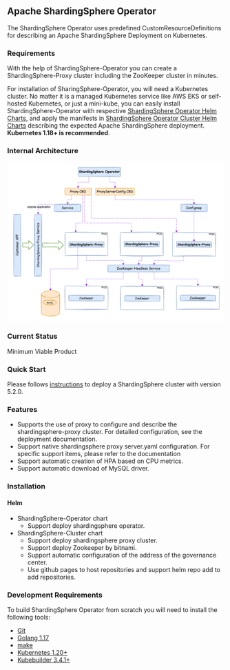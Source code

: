 Apache ShardingSphere Operator
---
The ShardingSphere Operator uses predefined CustomResourceDefinitions for describing an Apache ShardingSphere Deployment on Kubernetes.

### Requirements

With the help of ShardingSphere-Operator you can create a ShardingSphere-Proxy cluster including the ZooKeeper cluster in minutes.

For installation of SharingSphere-Operator, you will need a Kubernetes cluster. No matter it is a managed Kubernetes service like AWS EKS or self-hosted Kubernetes, or just a mini-kube, you can easily install ShardingSphere-Operator with respective [ShardingSphere Operator Helm Charts](https://github.com/apache/shardingsphere-on-cloud/tree/main/charts/apache-shardingsphere-operator-charts), and apply the manifests in [ShardingSphere Operator Cluster Helm Charts](https://github.com/apache/shardingsphere-on-cloud/tree/main/charts/apache-shardingsphere-operator-cluster-charts) describing the expected Apache ShardingSphere deployment. **Kubernetes 1.18+ is recommended**. 

### Internal Architecture

![img.png](./docs/images/ss-operatorIA.png)

### Current Status

Minimum Viable Product

### Quick Start 

Please follows [instructions](./docs/shardingsphere-operator.md) to deploy a ShardingSphere cluster with version 5.2.0.

### Features

* Supports the use of proxy to configure and describe the shardingsphere-proxy cluster. For detailed configuration, see the deployment documentation.
* Support native shardingsphere proxy server.yaml configuration. For specific support items, please refer to the documentation
* Support automatic creation of HPA based on CPU metrics.
* Support automatic download of MySQL driver.

### Installation

#### Helm

* ShardingSphere-Operator chart
    * Support deploy shardingsphere operator.
* ShardingSphere-Cluster chart
    * Support deploy shardingsphere proxy cluster.
    * Support deploy Zookeeper by bitnami.
    * Support automatic configuration of the address of the governance center.
    * Use github pages to host repositories and support helm repo add to add repositories.

### Development Requirements

To build ShardingSphere Operator from scratch you will need to install the following tools:

* [Git](https://git-scm.com/)
* [Golang 1.17](https://golang.org/dl/)
* [make](https://www.gnu.org/savannah-checkouts/gnu/make/make.html)
* [Kubernetes 1.20+](https://github.com/kubernetes/kubernetes)
* [Kubebuilder 3.4.1+](https://github.com/kubernetes-sigs/kubebuilder)

